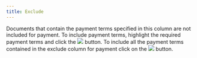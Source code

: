 ```yaml
---
title: Exclude
---
```



Documents that contain the payment terms specified in this column are  not included for payment. To include payment terms, highlight the required  payment terms and click the ![]({{site.acc_baseurl}}/img/act_include.gif) button. To include all the  payment terms contained in the exclude column for payment click on the  ![]({{site.acc_baseurl}}/img/act_include_all.gif) button.
